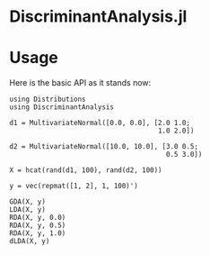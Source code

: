 DiscriminantAnalysis.jl
=======================

# Usage

Here is the basic API as it stands now:

	using Distributions
	using DiscriminantAnalysis

	d1 = MultivariateNormal([0.0, 0.0], [2.0 1.0;
		                                 1.0 2.0])

	d2 = MultivariateNormal([10.0, 10.0], [3.0 0.5;
		                                   0.5 3.0])

	X = hcat(rand(d1, 100), rand(d2, 100))

	y = vec(repmat([1, 2], 1, 100)')

	GDA(X, y)
	LDA(X, y)
	RDA(X, y, 0.0)
	RDA(X, y, 0.5)
	RDA(X, y, 1.0)
	dLDA(X, y)
